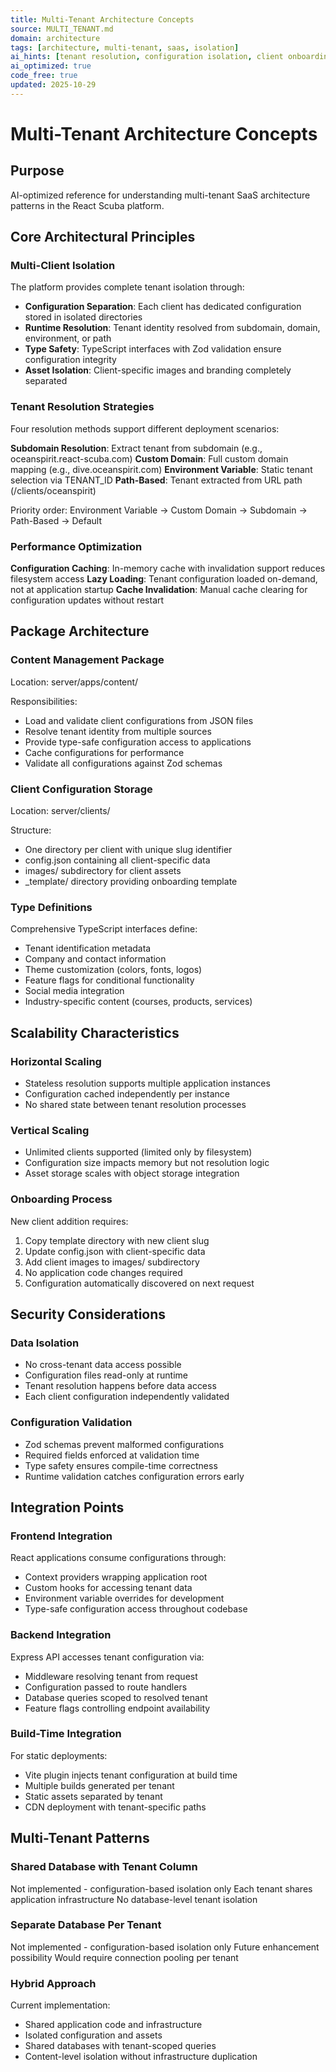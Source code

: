 ```yaml
---
title: Multi-Tenant Architecture Concepts
source: MULTI_TENANT.md
domain: architecture
tags: [architecture, multi-tenant, saas, isolation]
ai_hints: [tenant resolution, configuration isolation, client onboarding]
ai_optimized: true
code_free: true
updated: 2025-10-29
---
```


# Multi-Tenant Architecture Concepts

## Purpose

AI-optimized reference for understanding multi-tenant SaaS architecture patterns in the React Scuba platform.

## Core Architectural Principles

### Multi-Client Isolation

The platform provides complete tenant isolation through:

- **Configuration Separation**: Each client has dedicated configuration stored in isolated directories
- **Runtime Resolution**: Tenant identity resolved from subdomain, domain, environment, or path
- **Type Safety**: TypeScript interfaces with Zod validation ensure configuration integrity
- **Asset Isolation**: Client-specific images and branding completely separated

### Tenant Resolution Strategies

Four resolution methods support different deployment scenarios:

**Subdomain Resolution**: Extract tenant from subdomain (e.g., oceanspirit.react-scuba.com)
**Custom Domain**: Full custom domain mapping (e.g., dive.oceanspirit.com)
**Environment Variable**: Static tenant selection via TENANT_ID
**Path-Based**: Tenant extracted from URL path (/clients/oceanspirit)

Priority order: Environment Variable → Custom Domain → Subdomain → Path-Based → Default

### Performance Optimization

**Configuration Caching**: In-memory cache with invalidation support reduces filesystem access
**Lazy Loading**: Tenant configuration loaded on-demand, not at application startup
**Cache Invalidation**: Manual cache clearing for configuration updates without restart

## Package Architecture

### Content Management Package

Location: server/apps/content/

Responsibilities:
- Load and validate client configurations from JSON files
- Resolve tenant identity from multiple sources
- Provide type-safe configuration access to applications
- Cache configurations for performance
- Validate all configurations against Zod schemas

### Client Configuration Storage

Location: server/clients/

Structure:
- One directory per client with unique slug identifier
- config.json containing all client-specific data
- images/ subdirectory for client assets
- _template/ directory providing onboarding template

### Type Definitions

Comprehensive TypeScript interfaces define:
- Tenant identification metadata
- Company and contact information
- Theme customization (colors, fonts, logos)
- Feature flags for conditional functionality
- Social media integration
- Industry-specific content (courses, products, services)

## Scalability Characteristics

### Horizontal Scaling

- Stateless resolution supports multiple application instances
- Configuration cached independently per instance
- No shared state between tenant resolution processes

### Vertical Scaling

- Unlimited clients supported (limited only by filesystem)
- Configuration size impacts memory but not resolution logic
- Asset storage scales with object storage integration

### Onboarding Process

New client addition requires:
1. Copy template directory with new client slug
2. Update config.json with client-specific data
3. Add client images to images/ subdirectory
4. No application code changes required
5. Configuration automatically discovered on next request

## Security Considerations

### Data Isolation

- No cross-tenant data access possible
- Configuration files read-only at runtime
- Tenant resolution happens before data access
- Each client configuration independently validated

### Configuration Validation

- Zod schemas prevent malformed configurations
- Required fields enforced at validation time
- Type safety ensures compile-time correctness
- Runtime validation catches configuration errors early

## Integration Points

### Frontend Integration

React applications consume configurations through:
- Context providers wrapping application root
- Custom hooks for accessing tenant data
- Environment variable overrides for development
- Type-safe configuration access throughout codebase

### Backend Integration

Express API accesses tenant configuration via:
- Middleware resolving tenant from request
- Configuration passed to route handlers
- Database queries scoped to resolved tenant
- Feature flags controlling endpoint availability

### Build-Time Integration

For static deployments:
- Vite plugin injects tenant configuration at build time
- Multiple builds generated per tenant
- Static assets separated by tenant
- CDN deployment with tenant-specific paths

## Multi-Tenant Patterns

### Shared Database with Tenant Column

Not implemented - configuration-based isolation only
Each tenant shares application infrastructure
No database-level tenant isolation

### Separate Database Per Tenant

Not implemented - configuration-based isolation only
Future enhancement possibility
Would require connection pooling per tenant

### Hybrid Approach

Current implementation:
- Shared application code and infrastructure
- Isolated configuration and assets
- Shared databases with tenant-scoped queries
- Content-level isolation without infrastructure duplication
